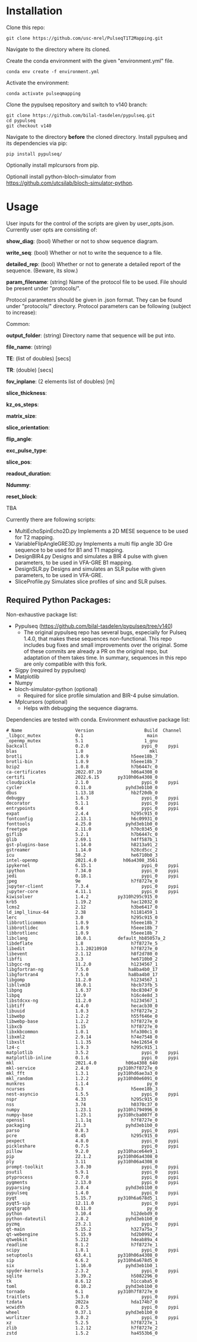# Installation

Clone this repo:

    git clone https://github.com/usc-mrel/PulseqT1T2Mapping.git


Navigate to the directory where its cloned.


Create the conda environment with the given "environment.yml" file.

    conda env create -f environment.yml 

Activate the environment:

    conda activate pulseqmapping

Clone the pypulseq repository and switch to v140 branch:

    git clone https://github.com/bilal-tasdelen/pypulseq.git
    cd pypulseq
    git checkout v140

Navigate to the directory **before** the cloned directory. Install pypulseq and its dependencies via pip:

    pip install pypulseq/

Optionally install mplcursors from pip.

Optionall install python-bloch-simulator from https://github.com/utcsilab/bloch-simulator-python.

# Usage

User inputs for the control of the scripts are given by user_opts.json. Currently user opts are consisting of:

**show_diag**: (bool) Whether or not to show sequence diagram.

**write_seq**: (bool) Whether or not to write the sequence to a file.

**detailed_rep**: (bool) Whether or not to generate a detailed report of the sequence. (Beware, its slow.)

**param_filename**: (string) Name of the protocol file to be used. File should be present under "protocols/".

Protocol parameters should be given in .json format. They can be found under "protocols/" directory.
Protocol parameters can be following (subject to increase):

Common:

**output_folder**: (string) Directory name that sequence will be put into.

**file_name**: (string)

**TE**: (list of doubles) [secs]

**TR**: (double) [secs]

**fov_inplane**: (2 elements list of doubles) [m]

**slice_thickness**: 

**kz_os_steps**: 

**matrix_size**: 

**slice_orientation**: 

**flip_angle**:

**exc_pulse_type**:

**slice_pos**: 

**readout_duration**:

**Ndummy**: 

**reset_block**: 

TBA

Currently there are following scripts:

- MultiEchoSpinEcho2D.py 
Implements a 2D MESE sequence to be used for T2 mapping.
- VariableFlipAngleGRE3D.py
Implements a multi flip angle 3D Gre sequence to be used for B1 and T1 mapping.
- DesignBIR4.py
Designs and simulates a BIR 4 pulse with given parameters, to be used in VFA-GRE B1 mapping.
- DesignSLR.py
Designs and simulates an SLR pulse with given parameters, to be used in VFA-GRE.
- SliceProfile.py
Simulates slice profiles of sinc and SLR pulses.

## Required Python Packages:

Non-exhaustive package list:

- Pypulseq (https://github.com/bilal-tasdelen/pypulseq/tree/v140)
    - The original pypulseq repo has several bugs, especially for Pulseq 1.4.0, that makes these sequences non-functional. This repo includes bug fixes and small improvements over the original. Some of these commits are already a PR on the original repo, but adaptation of them takes time. In summary, sequences in this repo are only compatible with this fork.
- Sigpy (required by pypulseq)
- Matplotlib
- Numpy
- bloch-simulator-python (optional)
    - Required for slice profile simulation and BIR-4 pulse simulation.
- Mplcursors (optional)
    - Helps with debugging the sequence diagrams.

Dependencies are tested with conda. Environment exhaustive package list:

```
# Name                    Version                   Build  Channel
_libgcc_mutex             0.1                        main  
_openmp_mutex             5.1                       1_gnu  
backcall                  0.2.0                    pypi_0    pypi
blas                      1.0                         mkl  
brotli                    1.0.9                h5eee18b_7  
brotli-bin                1.0.9                h5eee18b_7  
bzip2                     1.0.8                h7b6447c_0  
ca-certificates           2022.07.19           h06a4308_0  
certifi                   2022.6.15       py310h06a4308_0  
cloudpickle               2.1.0                    pypi_0    pypi
cycler                    0.11.0             pyhd3eb1b0_0  
dbus                      1.13.18              hb2f20db_0  
debugpy                   1.6.3                    pypi_0    pypi
decorator                 5.1.1                    pypi_0    pypi
entrypoints               0.4                      pypi_0    pypi
expat                     2.4.4                h295c915_0  
fontconfig                2.13.1               h6c09931_0  
fonttools                 4.25.0             pyhd3eb1b0_0  
freetype                  2.11.0               h70c0345_0  
giflib                    5.2.1                h7b6447c_0  
glib                      2.69.1               h4ff587b_1  
gst-plugins-base          1.14.0               h8213a91_2  
gstreamer                 1.14.0               h28cd5cc_2  
icu                       58.2                 he6710b0_3  
intel-openmp              2021.4.0          h06a4308_3561  
ipykernel                 6.15.1                   pypi_0    pypi
ipython                   7.34.0                   pypi_0    pypi
jedi                      0.18.1                   pypi_0    pypi
jpeg                      9e                   h7f8727e_0  
jupyter-client            7.3.4                    pypi_0    pypi
jupyter-core              4.11.1                   pypi_0    pypi
kiwisolver                1.4.2           py310h295c915_0  
krb5                      1.19.2               hac12032_0  
lcms2                     2.12                 h3be6417_0  
ld_impl_linux-64          2.38                 h1181459_1  
lerc                      3.0                  h295c915_0  
libbrotlicommon           1.0.9                h5eee18b_7  
libbrotlidec              1.0.9                h5eee18b_7  
libbrotlienc              1.0.9                h5eee18b_7  
libclang                  10.0.1          default_hb85057a_2  
libdeflate                1.8                  h7f8727e_5  
libedit                   3.1.20210910         h7f8727e_0  
libevent                  2.1.12               h8f2d780_0  
libffi                    3.3                  he6710b0_2  
libgcc-ng                 11.2.0               h1234567_1  
libgfortran-ng            7.5.0               ha8ba4b0_17  
libgfortran4              7.5.0               ha8ba4b0_17  
libgomp                   11.2.0               h1234567_1  
libllvm10                 10.0.1               hbcb73fb_5  
libpng                    1.6.37               hbc83047_0  
libpq                     12.9                 h16c4e8d_3  
libstdcxx-ng              11.2.0               h1234567_1  
libtiff                   4.4.0                hecacb30_0  
libuuid                   1.0.3                h7f8727e_2  
libwebp                   1.2.2                h55f646e_0  
libwebp-base              1.2.2                h7f8727e_0  
libxcb                    1.15                 h7f8727e_0  
libxkbcommon              1.0.1                hfa300c1_0  
libxml2                   2.9.14               h74e7548_0  
libxslt                   1.1.35               h4e12654_0  
lz4-c                     1.9.3                h295c915_1  
matplotlib                3.5.2                    pypi_0    pypi
matplotlib-inline         0.1.6                    pypi_0    pypi
mkl                       2021.4.0           h06a4308_640  
mkl-service               2.4.0           py310h7f8727e_0  
mkl_fft                   1.3.1           py310hd6ae3a3_0  
mkl_random                1.2.2           py310h00e6091_0  
munkres                   1.1.4                      py_0  
ncurses                   6.3                  h5eee18b_3  
nest-asyncio              1.5.5                    pypi_0    pypi
nspr                      4.33                 h295c915_0  
nss                       3.74                 h0370c37_0  
numpy                     1.23.1          py310h1794996_0  
numpy-base                1.23.1          py310hcba007f_0  
openssl                   1.1.1q               h7f8727e_0  
packaging                 21.3               pyhd3eb1b0_0  
parso                     0.8.3                    pypi_0    pypi
pcre                      8.45                 h295c915_0  
pexpect                   4.8.0                    pypi_0    pypi
pickleshare               0.7.5                    pypi_0    pypi
pillow                    9.2.0           py310hace64e9_1  
pip                       22.1.2          py310h06a4308_0  
ply                       3.11            py310h06a4308_0  
prompt-toolkit            3.0.30                   pypi_0    pypi
psutil                    5.9.1                    pypi_0    pypi
ptyprocess                0.7.0                    pypi_0    pypi
pygments                  2.13.0                   pypi_0    pypi
pyparsing                 3.0.4              pyhd3eb1b0_0  
pypulseq                  1.4.0                    pypi_0    pypi
pyqt                      5.15.7          py310h6a678d5_1  
pyqt5-sip                 12.11.0                  pypi_0    pypi
pyqtgraph                 0.11.0                     py_0  
python                    3.10.4               h12debd9_0  
python-dateutil           2.8.2              pyhd3eb1b0_0  
pyzmq                     23.2.1                   pypi_0    pypi
qt-main                   5.15.2               h327a75a_7  
qt-webengine              5.15.9               hd2b0992_4  
qtwebkit                  5.212                h4eab89a_4  
readline                  8.1.2                h7f8727e_1  
scipy                     1.8.1                    pypi_0    pypi
setuptools                63.4.1          py310h06a4308_0  
sip                       6.6.2           py310h6a678d5_0  
six                       1.16.0             pyhd3eb1b0_1  
spyder-kernels            2.3.2                    pypi_0    pypi
sqlite                    3.39.2               h5082296_0  
tk                        8.6.12               h1ccaba5_0  
toml                      0.10.2             pyhd3eb1b0_0  
tornado                   6.1             py310h7f8727e_0  
traitlets                 5.3.0                    pypi_0    pypi
tzdata                    2022a                hda174b7_0  
wcwidth                   0.2.5                    pypi_0    pypi
wheel                     0.37.1             pyhd3eb1b0_0  
wurlitzer                 3.0.2                    pypi_0    pypi
xz                        5.2.5                h7f8727e_1  
zlib                      1.2.12               h7f8727e_2  
zstd                      1.5.2                ha4553b6_0  
```